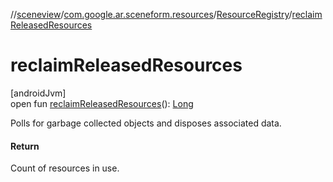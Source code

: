 //[sceneview](../../../index.md)/[com.google.ar.sceneform.resources](../index.md)/[ResourceRegistry](index.md)/[reclaimReleasedResources](reclaim-released-resources.md)

# reclaimReleasedResources

[androidJvm]\
open fun [reclaimReleasedResources](reclaim-released-resources.md)(): [Long](https://kotlinlang.org/api/latest/jvm/stdlib/kotlin/-long/index.html)

Polls for garbage collected objects and disposes associated data.

#### Return

Count of resources in use.
